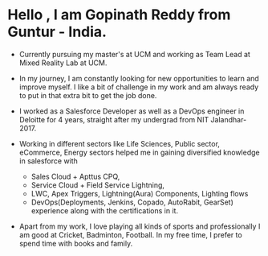 # Hello , I am  Gopinath Reddy from Guntur - India.

- Currently pursuing my master's at UCM and working as Team Lead at Mixed Reality Lab at UCM.

- In my journey, I am constantly looking for new opportunities to learn and improve myself. I like a bit of challenge in my work and am always ready to put in that extra bit to get the job done.

- I worked as a Salesforce Developer as well as a DevOps engineer in Deloitte for 4 years, straight after my undergrad from NIT Jalandhar-2017.

- Working in different sectors like Life Sciences, Public sector, eCommerce, Energy sectors helped me in gaining diversified knowledge in salesforce with
  - Sales Cloud + Apttus CPQ,
  - Service Cloud + Field Service Lightning,
  - LWC, Apex Triggers, Lightning(Aura) Components, Lighting flows
  - DevOps(Deployments, Jenkins, Copado, AutoRabit, GearSet) experience along with the certifications in it.

- Apart from my work, I love playing all kinds of sports and professionally I am good at Cricket, Badminton, Football. In my free time, I prefer to spend time with books and family.
